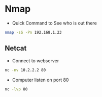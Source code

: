 # Nmap

* Quick Command to See who is out there
```sh
nmap -sS -Pn 192.168.1.23
```

## Netcat
* Connect to webserver
```sh
nc -nv 10.2.2.2 80

```

* Computer listen on port 80
```sh
nc -lvp 80
```
